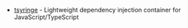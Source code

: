 - [tsyringe](https://github.com/microsoft/tsyringe) - Lightweight dependency injection container for JavaScript/TypeScript
